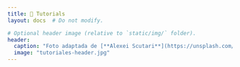 ```yaml
---
title: 👐 Tutorials
layout: docs  # Do not modify.

# Optional header image (relative to `static/img/` folder).
header:
  caption: "Foto adaptada de [**Alexei Scutari**](https://unsplash.com/@scutal) en [Unsplash](https://unsplash.com)"
  image: "tutoriales-header.jpg"
---
```


